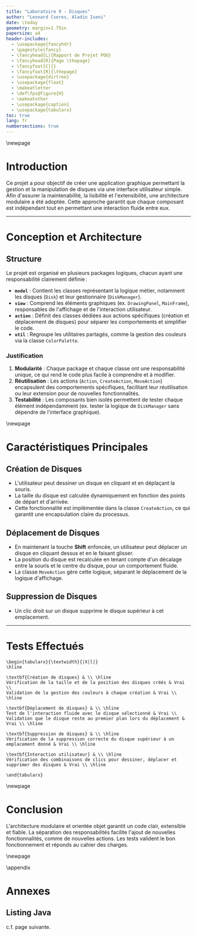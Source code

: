 ```yaml
---
title: "Laboratoire 9 - Disques"
author: "Leonard Cseres, Aladin Iseni"
date: \today
geometry: margin=1.75in
papersize: a4
header-includes:
  - \usepackage{fancyhdr}
  - \pagestyle{fancy}
  - \fancyhead[L]{Rapport de Projet POO}
  - \fancyhead[R]{Page \thepage}
  - \fancyfoot[C]{}
  - \fancyfoot[R]{\thepage}
  - \usepackage{dirtree}
  - \usepackage{float}
  - \makeatletter
  - \def\fps@figure{H}
  - \makeatother
  - \usepackage{caption}
  - \usepackage{tabularx}
toc: true
lang: fr
numbersections: true
---
```


\newpage

# Introduction

Ce projet a pour objectif de créer une application graphique permettant la
gestion et la manipulation de disques via une interface utilisateur simple. Afin
d'assurer la maintenabilité, la lisibilité et l'extensibilité, une architecture
modulaire a été adoptée. Cette approche garantit que chaque composant est
indépendant tout en permettant une interaction fluide entre eux.

---

# Conception et Architecture

## Structure

Le projet est organisé en plusieurs packages logiques, chacun ayant une
responsabilité clairement définie :

- **`model`** : Contient les classes représentant la logique métier, notamment
  les disques (`Disk`) et leur gestionnaire (`DiskManager`).
- **`view`** : Comprend les éléments graphiques (ex. `DrawingPanel`,
  `MainFrame`), responsables de l'affichage et de l'interaction utilisateur.
- **`action`** : Définit des classes dédiées aux actions spécifiques (création
  et déplacement de disques) pour séparer les comportements et simplifier le
  code.
- **`util`** : Regroupe les utilitaires partagés, comme la gestion des couleurs
  via la classe `ColorPalette`.

### Justification

1. **Modularité** : Chaque package et chaque classe ont une responsabilité
   unique, ce qui rend le code plus facile à comprendre et à modifier.
2. **Réutilisation** : Les actions (`Action`, `CreateAction`, `MoveAction`)
   encapsulent des comportements spécifiques, facilitant leur réutilisation ou
   leur extension pour de nouvelles fonctionnalités.
3. **Testabilité** : Les composants bien isolés permettent de tester chaque
   élément indépendamment (ex. tester la logique de `DiskManager` sans dépendre
   de l'interface graphique).

\newpage

# Caractéristiques Principales

## Création de Disques

- L'utilisateur peut dessiner un disque en cliquant et en déplaçant la souris.
- La taille du disque est calculée dynamiquement en fonction des points de
  départ et d'arrivée.
- Cette fonctionnalité est implémentée dans la classe `CreateAction`, ce qui
  garantit une encapsulation claire du processus.

## Déplacement de Disques

- En maintenant la touche **Shift** enfoncée, un utilisateur peut déplacer un
  disque en cliquant dessus et en le faisant glisser.
- La position du disque est recalculée en tenant compte d'un décalage entre la
  souris et le centre du disque, pour un comportement fluide.
- La classe `MoveAction` gère cette logique, séparant le déplacement de la
  logique d'affichage.

## Suppression de Disques

- Un clic droit sur un disque supprime le disque supérieur à cet emplacement.

---

# Tests Effectués

```{=latex}
\begin{tabularx}{\textwidth}{|X|l|}
\hline

\textbf{Création de disques} & \\ \hline
Vérification de la taille et de la position des disques créés & Vrai \\
Validation de la gestion des couleurs à chaque création & Vrai \\ \hline

\textbf{Déplacement de disques} & \\ \hline
Test de l'interaction fluide avec le disque sélectionné & Vrai \\
Validation que le disque reste au premier plan lors du déplacement & Vrai \\ \hline

\textbf{Suppression de disques} & \\ \hline
Vérification de la suppression correcte du disque supérieur à un emplacement donné & Vrai \\ \hline

\textbf{Interaction utilisateur} & \\ \hline
Vérification des combinaisons de clics pour dessiner, déplacer et supprimer des disques & Vrai \\ \hline

\end{tabularx}
```

\newpage

# Conclusion

L'architecture modulaire et orientée objet garantit un code clair, extensible et
fiable. La séparation des responsabilités facilite l'ajout de nouvelles
fonctionnalités, comme de nouvelles actions. Les tests valident le bon
fonctionnement et réponds au cahier des charges.

\newpage

\appendix

# Annexes

## Listing Java

c.f. page suivante.
